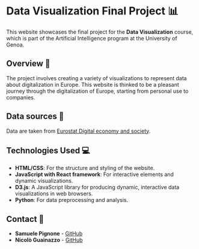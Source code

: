 # Data Visualization Final Project 📊

This website showcases the final project for the **Data Visualization** course, which is part of the Artificial Intelligence program at the University of Genoa.

## Overview 🌟

The project involves creating a variety of visualizations to represent data about digitalization in Europe. This website is thinked to be a pleasant journey through the digitalization of Europe, starting from personal use to companies. 

## Data sources 📂
Data are taken from [Eurostat Digital economy and society](https://ec.europa.eu/eurostat/web/digital-economy-and-society/database).

## Technologies Used 💻

- **HTML/CSS**: For the structure and styling of the website.
- **JavaScript with React framework**: For interactive elements and dynamic visualizations.
- **D3.js**: A JavaScript library for producing dynamic, interactive data visualizations in web browsers.
- **Python**: For data preprocessing and analysis.

## Contact 📧

- **Samuele Pignone** - [GitHub](https://github.com/SamuelePignone)
- **Nicolò Guainazzo** - [GitHub](https://github.com/Nicogs43)
